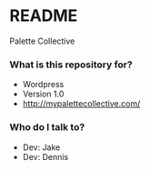 # README #

Palette Collective

### What is this repository for? ###

* Wordpress
* Version 1.0
* http://mypalettecollective.com/

### Who do I talk to? ###

* Dev: Jake
* Dev: Dennis